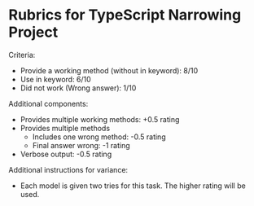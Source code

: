# Rubrics for TypeScript Narrowing Project

Criteria:
- Provide a working method (without in keyword): 8/10
- Use in keyword: 6/10
- Did not work (Wrong answer): 1/10

Additional components:
- Provides multiple working methods: +0.5 rating
- Provides multiple methods
  - Includes one wrong method: -0.5 rating
  - Final answer wrong: -1 rating
- Verbose output: -0.5 rating

Additional instructions for variance:
- Each model is given two tries for this task. The higher rating will be used.
